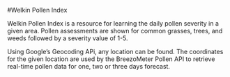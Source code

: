 #Welkin Pollen Index

Welkin Pollen Index is a resource for learning the daily pollen severity in a given area. Pollen assessments are shown for common grasses, trees, and weeds followed by a severity value of 1-5.

Using Google’s Geocoding APi, any location can be found. The coordinates for the given location are used by the BreezoMeter Pollen API to retrieve real-time pollen data for one, two or three days forecast. 
